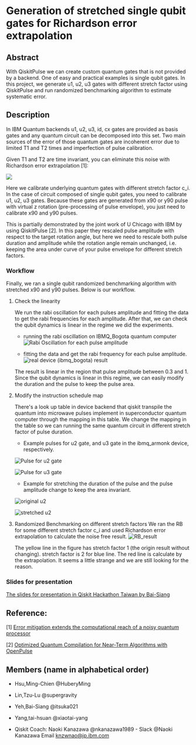 # Generation of stretched single qubit gates for Richardson error extrapolation
## Abstract
With QiskitPulse we can create custom quantum gates that is not provided by a backend. One of easy and practical examples is single qubit gates. In this project, we generate u1, u2, u3 gates with different stretch factor using QiskitPulse and run randomized benchmarking algorithm to estimate systematic error.

## Description
In IBM Quantum backends u1, u2, u3, id, cx gates are provided as basis gates and any quantum circuit can be decomposed into this set. Two main sources of the error of those quantum gates are incoherent error due to limited T1 and T2 times and imperfection of pulse calibration.

Given T1 and T2 are time invariant, you can eliminate this noise with Richardson error extrapolation [1]:

![](https://user-images.githubusercontent.com/39517270/92420700-e31b2800-f1af-11ea-814f-d522e77df3e0.png)

Here we calibrate underlying quantum gates with different stretch factor c_i. In the case of circuit composed of single qubit gates, you need to calibrate u1, u2, u3 gates. Because these gates are generated from x90 or y90 pulse with virtual z rotation (pre-processing of pulse envelope), you just need to calibrate x90 and y90 pulses.

This is partially demonstrated by the joint work of U Chicago with IBM by using QiskitPulse [2]. In this paper they rescaled pulse amplitude with respect to the target rotation angle, but here we need to rescale both pulse duration and amplitude while the rotation angle remain unchanged, i.e. keeping the area under curve of your pulse envelope for different stretch factors.

### Workflow

Finally, we ran a single qubit randomized benchmarking algorithm with stretched x90 and y90 pulses. Below is our workflow.
1. Check the linearity

    We run the rabi oscillation for each pulses amplitude and fitting the data to get the rabi frequencies for each amplitude. After that, we can check the qubit dynamics is linear in the regime we did the experiments.
    * running the rabi oscillation on IBMQ_Bogota quantum computer
    ![Rabi Oscillation for each pulse amplitude](Oscillation.jpg)
    
    * fitting the data and get the rabi frequency for each pulse amplitude.
    ![real device (ibmq_bogota) result](linearity.jpg)
    
    The result is linear in the region that pulse amplitude between 0.3 and 1. Since the qubit dynamics is linear in this regime, we can easily modify the duration and the pulse to keep the pulse area.
2. Modify the instruction schedule map

    There's a look up table in device backend that qiskit transpile the quantum into microwave pulses implement in superconductor quantum computer through the mapping in this table. We change the mapping in the table so we can running the same quantum circuit in different stretch factor of pulse duration.
    
    * Example pulses for u2 gate, and u3 gate in the ibmq_armonk device, respectively.
    
    ![Pulse for u2 gate](u2_gate.jpg) <!-- .element height="50%" width="50%" -->
    
    ![Pulse for u3 gate](u3_gate.jpg) <!-- .element height="50%" width="50%" -->
    
    * Example for stretching the duration of the pulse and the pulse amplitude change to keep the area invariant.
    
    ![original u2](u2_gate.jpg) 
    
    ![stretched u2](u2_gate_c2.jpg)
    
3. Randomized Benchmarking on different stretch factors
    We ran the RB for some different stretch factor c_i and used Richardson error extrapolation to calculate the noise free result.
    ![RB_result](Richardson_RB_result_2.jpg)
    
    The yellow line in the figure has stretch factor 1 (the origin result without changing). stretch factor is 2 for blue line. The red line is calculate by the extrapolation. It seems a little strange and we are still looking for the reason.

### Slides for presentation
[The slides for presentation in Qiskit Hackathon Taiwan by Bai-Siang](IBMQ_Hackathon_Oral_%2318.pdf)

## Reference:
[1] [Error mitigation extends the computational reach of a noisy quantum processor](https://www.nature.com/articles/s41586-019-1040-7)

[2] [Optimized Quantum Compilation for Near-Term Algorithms with OpenPulse](https://arxiv.org/abs/2004.11205)

## Members (name in alphabetical order)
* Hsu,Ming-Chien @HuberyMing
* Lin,Tzu-Lu @supergravity
* Yeh,Bai-Siang @itsuka021
* Yang,tai-hsuan @xiaotai-yang

* Qiskit Coach: Naoki Kanazawa @nkanazawa1989 - Slack @Naoki Kanazawa Email knzwnao@jp.ibm.com
